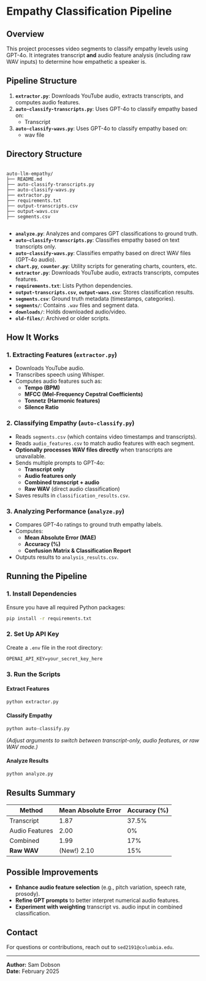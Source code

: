 # Empathy Classification Pipeline

## Overview

This project processes video segments to classify empathy levels using GPT-4o. It integrates transcript **and** audio feature analysis (including raw WAV inputs) to determine how empathetic a speaker is.

## Pipeline Structure

1. **`extractor.py`**: Downloads YouTube audio, extracts transcripts, and computes audio features.
2. **`auto-classify-transcripts.py`**: Uses GPT-4o to classify empathy based on:
   - Transcript
3. **`auto-classify-wavs.py`**: Uses GPT-4o to classify empathy based on:
   - wav file

## Directory Structure
```

auto-llm-empathy/
├── README.md
├── auto-classify-transcripts.py
├── auto-classify-wavs.py
├── extractor.py
├── requirements.txt
├── output-transcripts.csv
├── output-wavs.csv
├── segments.csv


````

- **`analyze.py`**: Analyzes and compares GPT classifications to ground truth.
- **`auto-classify-transcripts.py`**: Classifies empathy based on text transcripts only.
- **`auto-classify-wavs.py`**: Classifies empathy based on direct WAV files (GPT-4o audio).
- **`chart.py`**, **`counter.py`**: Utility scripts for generating charts, counters, etc.
- **`extractor.py`**: Downloads YouTube audio, extracts transcripts, computes features.
- **`requirements.txt`**: Lists Python dependencies.
- **`output-transcripts.csv`**, **`output-wavs.csv`**: Stores classification results.
- **`segments.csv`**: Ground truth metadata (timestamps, categories).
- **`segments/`**: Contains `.wav` files and segment data.
- **`downloads/`**: Holds downloaded audio/video.
- **`old-files/`**: Archived or older scripts.

## How It Works

### 1. Extracting Features (`extractor.py`)

- Downloads YouTube audio.
- Transcribes speech using Whisper.
- Computes audio features such as:
  - **Tempo (BPM)**
  - **MFCC (Mel-Frequency Cepstral Coefficients)**
  - **Tonnetz (Harmonic features)**
  - **Silence Ratio**

### 2. Classifying Empathy (`auto-classify.py`)

- Reads `segments.csv` (which contains video timestamps and transcripts).
- Reads `audio_features.csv` to match audio features with each segment.
- **Optionally processes WAV files directly** when transcripts are unavailable.
- Sends multiple prompts to GPT-4o:
  - **Transcript only**
  - **Audio features only**
  - **Combined transcript + audio**
  - **Raw WAV** (direct audio classification)
- Saves results in `classification_results.csv`.

### 3. Analyzing Performance (`analyze.py`)

- Compares GPT-4o ratings to ground truth empathy labels.
- Computes:
  - **Mean Absolute Error (MAE)**
  - **Accuracy (%)**
  - **Confusion Matrix & Classification Report**
- Outputs results to `analysis_results.csv`.

## Running the Pipeline

### 1. Install Dependencies

Ensure you have all required Python packages:

```sh
pip install -r requirements.txt
````

### 2. Set Up API Key

Create a `.env` file in the root directory:

```
OPENAI_API_KEY=your_secret_key_here
```

### 3. Run the Scripts

#### Extract Features

```sh
python extractor.py
```

#### Classify Empathy

```sh
python auto-classify.py
```

_(Adjust arguments to switch between transcript-only, audio features, or raw WAV mode.)_

#### Analyze Results

```sh
python analyze.py
```

## Results Summary

| Method         | Mean Absolute Error | Accuracy (%) |
| -------------- | ------------------- | ------------ |
| Transcript     | 1.87                | 37.5%        |
| Audio Features | 2.00                | 0%           |
| Combined       | 1.99                | 17%          |
| **Raw WAV**    | (New!) 2.10         | 15%          |

## Possible Improvements

- **Enhance audio feature selection** (e.g., pitch variation, speech rate, prosody).
- **Refine GPT prompts** to better interpret numerical audio features.
- **Experiment with weighting** transcript vs. audio input in combined classification.

## Contact

For questions or contributions, reach out to `sed2191@columbia.edu`.

---

**Author:** Sam Dobson  
**Date:** February 2025
